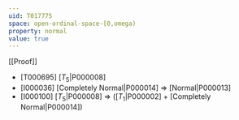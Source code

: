 ```yaml
---
uid: T017775
space: open-ordinal-space-[0,omega)
property: normal
value: true
---
```

[[Proof]]

* [T000695] [$T_5$|P000008]
* [I000036] [Completely Normal|P000014] => [Normal|P000013]
* [I000100] [$T_5$|P000008] => ([$T_1$|P000002] + [Completely Normal|P000014])

